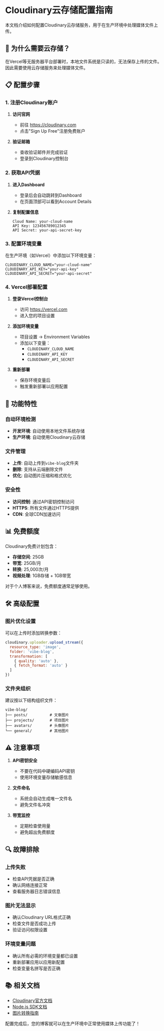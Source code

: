 # Cloudinary云存储配置指南

本文档介绍如何配置Cloudinary云存储服务，用于在生产环境中处理媒体文件上传。

## 🎯 为什么需要云存储？

在Vercel等无服务器平台部署时，本地文件系统是只读的，无法保存上传的文件。因此需要使用云存储服务来处理媒体文件。

## 📋 配置步骤

### 1. 注册Cloudinary账户

1. **访问官网**
   - 前往 https://cloudinary.com
   - 点击"Sign Up Free"注册免费账户

2. **验证邮箱**
   - 查收验证邮件并完成验证
   - 登录到Cloudinary控制台

### 2. 获取API凭据

1. **进入Dashboard**
   - 登录后会自动跳转到Dashboard
   - 在页面顶部可以看到Account Details

2. **复制配置信息**
   ```
   Cloud Name: your-cloud-name
   API Key: 123456789012345
   API Secret: your-api-secret-key
   ```

### 3. 配置环境变量

在生产环境（如Vercel）中添加以下环境变量：

```env
CLOUDINARY_CLOUD_NAME="your-cloud-name"
CLOUDINARY_API_KEY="your-api-key"
CLOUDINARY_API_SECRET="your-api-secret"
```

### 4. Vercel部署配置

1. **登录Vercel控制台**
   - 访问 https://vercel.com
   - 进入您的项目设置

2. **添加环境变量**
   - 项目设置 → Environment Variables
   - 添加以下变量：
     - `CLOUDINARY_CLOUD_NAME`
     - `CLOUDINARY_API_KEY`
     - `CLOUDINARY_API_SECRET`

3. **重新部署**
   - 保存环境变量后
   - 触发重新部署以应用配置

## 🔧 功能特性

### 自动环境检测
- **开发环境**: 自动使用本地文件系统存储
- **生产环境**: 自动使用Cloudinary云存储

### 文件管理
- **上传**: 自动上传到`vibe-blog`文件夹
- **删除**: 支持从云端删除文件
- **优化**: 自动图片压缩和格式优化

### 安全性
- **访问控制**: 通过API密钥控制访问
- **HTTPS**: 所有文件通过HTTPS提供
- **CDN**: 全球CDN加速访问

## 📊 免费额度

Cloudinary免费计划包含：
- **存储空间**: 25GB
- **带宽**: 25GB/月
- **转换**: 25,000次/月
- **视频处理**: 1GB存储 + 1GB带宽

对于个人博客来说，免费额度通常足够使用。

## 🛠️ 高级配置

### 图片优化设置

可以在上传时添加转换参数：

```javascript
cloudinary.uploader.upload_stream({
  resource_type: 'image',
  folder: 'vibe-blog',
  transformation: [
    { quality: 'auto' },
    { fetch_format: 'auto' }
  ]
})
```

### 文件夹组织

建议按以下结构组织文件：
```
vibe-blog/
├── posts/          # 文章图片
├── projects/       # 项目图片
├── avatars/        # 头像图片
└── general/        # 其他图片
```

## ⚠️ 注意事项

1. **API密钥安全**
   - 不要在代码中硬编码API密钥
   - 使用环境变量存储敏感信息

2. **文件命名**
   - 系统会自动生成唯一文件名
   - 避免文件名冲突

3. **带宽监控**
   - 定期检查使用量
   - 避免超出免费额度

## 🔍 故障排除

### 上传失败
- 检查API凭据是否正确
- 确认网络连接正常
- 查看服务器日志错误信息

### 图片无法显示
- 确认Cloudinary URL格式正确
- 检查文件是否成功上传
- 验证访问权限设置

### 环境变量问题
- 确认所有必需的环境变量都已设置
- 重新部署应用以应用新配置
- 检查变量名拼写是否正确

## 📚 相关文档

- [Cloudinary官方文档](https://cloudinary.com/documentation)
- [Node.js SDK文档](https://cloudinary.com/documentation/node_integration)
- [图片转换指南](https://cloudinary.com/documentation/image_transformations)

配置完成后，您的博客就可以在生产环境中正常使用媒体上传功能了！
